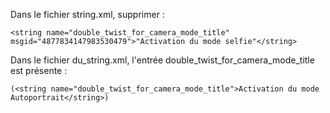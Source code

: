 Dans le fichier string.xml, supprimer :

    <string name="double_twist_for_camera_mode_title" msgid="4877834147983530479">"Activation du mode selfie"</string>

Dans le fichier du_string.xml, l'entrée double_twist_for_camera_mode_title est présente :

    (<string name="double_twist_for_camera_mode_title">Activation du mode Autoportrait</string>)

